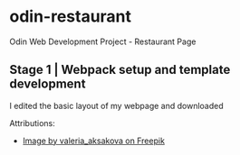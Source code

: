 # odin-restaurant
Odin Web Development Project - Restaurant Page

## Stage 1 | Webpack setup and template development
I edited the basic layout of my webpage and downloaded

Attributions:
- [Image by valeria_aksakova on Freepik](https://www.freepik.com/free-photo/frying-pan-empty-with-various-spices-black-table_984003.htm#query=food%20black%20background&position=16&from_view=keyword&track=ais)
